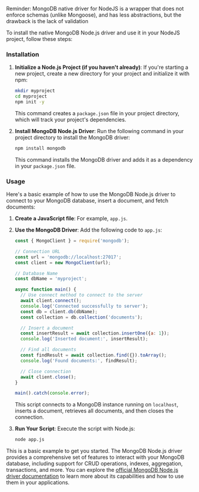 
Reminder: MongoDB native driver for NodeJS is a wrapper that does not enforce schemas (unlike Mongoose), and has less abstractions, but the drawback is the lack of validation

To install the native MongoDB Node.js driver and use it in your NodeJS project, follow these steps:

### Installation

1. **Initialize a Node.js Project (if you haven't already)**: If you're starting a new project, create a new directory for your project and initialize it with npm:

   ```bash
   mkdir myproject
   cd myproject
   npm init -y
   ```

   This command creates a `package.json` file in your project directory, which will track your project's dependencies.

2. **Install MongoDB Node.js Driver**: Run the following command in your project directory to install the MongoDB driver:

   ```bash
   npm install mongodb
   ```

   This command installs the MongoDB driver and adds it as a dependency in your `package.json` file.

### Usage

Here's a basic example of how to use the MongoDB Node.js driver to connect to your MongoDB database, insert a document, and fetch documents:

1. **Create a JavaScript file**: For example, `app.js`.

2. **Use the MongoDB Driver**: Add the following code to `app.js`:

   ```javascript
   const { MongoClient } = require('mongodb');

   // Connection URL
   const url = 'mongodb://localhost:27017';
   const client = new MongoClient(url);

   // Database Name
   const dbName = 'myproject';

   async function main() {
     // Use connect method to connect to the server
     await client.connect();
     console.log('Connected successfully to server');
     const db = client.db(dbName);
     const collection = db.collection('documents');

     // Insert a document
     const insertResult = await collection.insertOne({a: 1});
     console.log('Inserted document:', insertResult);

     // Find all documents
     const findResult = await collection.find({}).toArray();
     console.log('Found documents:', findResult);

     // Close connection
     await client.close();
   }

   main().catch(console.error);
   ```

   This script connects to a MongoDB instance running on `localhost`, inserts a document, retrieves all documents, and then closes the connection.

3. **Run Your Script**: Execute the script with Node.js:

   ```bash
   node app.js
   ```

This is a basic example to get you started. The MongoDB Node.js driver provides a comprehensive set of features to interact with your MongoDB database, including support for CRUD operations, indexes, aggregation, transactions, and more. You can explore the [official MongoDB Node.js driver documentation](https://mongodb.github.io/node-mongodb-native/) to learn more about its capabilities and how to use them in your applications.